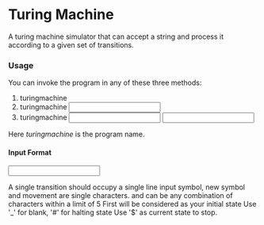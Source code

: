 Turing Machine
==============

A turing machine simulator that can accept a string and process it according to a given set of transitions.

### Usage

You can invoke the program in any of these three methods:

1. turingmachine
1. turingmachine <input file>
1. turingmachine <input file> <input string>
 
Here *turingmachine* is the program name.

#### Input Format

<current state> <input symbol> <new symbol> <movement> <new state>

A single transition should occupy a single line
input symbol, new symbol and movement are single characters.
<current state> and <new state> can be any combination of characters within a limit of 5
First <current state> will be considered as your initial state
Use '_' for blank, '#' for halting state
Use '$' as current state to stop.
